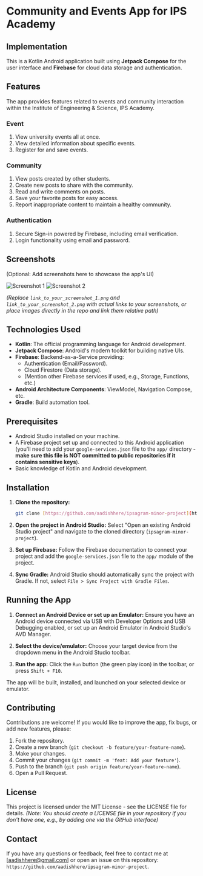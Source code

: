 # Community and Events App for IPS Academy

## Implementation

This is a Kotlin Android application built using **Jetpack Compose** for the user interface and **Firebase** for cloud data storage and authentication.

## Features

The app provides features related to events and community interaction within the Institute of Engineering & Science, IPS Academy.

### Event

1.  View university events all at once.
2.  View detailed information about specific events.
3.  Register for and save events.

### Community

1.  View posts created by other students.
2.  Create new posts to share with the community.
3.  Read and write comments on posts.
4.  Save your favorite posts for easy access.
5.  Report inappropriate content to maintain a healthy community.

### Authentication

1.  Secure Sign-in powered by Firebase, including email verification.
2.  Login functionality using email and password.

## Screenshots

(Optional: Add screenshots here to showcase the app's UI)

![Screenshot 1](link_to_your_screenshot_1.png)
![Screenshot 2](link_to_your_screenshot_2.png)

*(Replace `link_to_your_screenshot_1.png` and `link_to_your_screenshot_2.png` with actual links to your screenshots, or place images directly in the repo and link them relative path)*

## Technologies Used

* **Kotlin**: The official programming language for Android development.
* **Jetpack Compose**: Android's modern toolkit for building native UIs.
* **Firebase**: Backend-as-a-Service providing:
    * Authentication (Email/Password).
    * Cloud Firestore (Data storage).
    * (Mention other Firebase services if used, e.g., Storage, Functions, etc.)
* **Android Architecture Components**: ViewModel, Navigation Compose, etc.
* **Gradle**: Build automation tool.

## Prerequisites

* Android Studio installed on your machine.
* A Firebase project set up and connected to this Android application (you'll need to add your `google-services.json` file to the `app/` directory - **make sure this file is NOT committed to public repositories if it contains sensitive keys**).
* Basic knowledge of Kotlin and Android development.

## Installation

1.  **Clone the repository:**

    ```bash
    git clone [https://github.com/aadishhere/ipsagram-minor-project](https://github.com/aadishhere/ipsagram-minor-project)
    ```

2.  **Open the project in Android Studio:**
    Select "Open an existing Android Studio project" and navigate to the cloned directory (`ipsagram-minor-project`).

3.  **Set up Firebase:**
    Follow the Firebase documentation to connect your project and add the `google-services.json` file to the `app/` module of the project.

4.  **Sync Gradle:**
    Android Studio should automatically sync the project with Gradle. If not, select `File > Sync Project with Gradle Files`.

## Running the App

1.  **Connect an Android Device or set up an Emulator:**
    Ensure you have an Android device connected via USB with Developer Options and USB Debugging enabled, or set up an Android Emulator in Android Studio's AVD Manager.

2.  **Select the device/emulator:**
    Choose your target device from the dropdown menu in the Android Studio toolbar.

3.  **Run the app:**
    Click the `Run` button (the green play icon) in the toolbar, or press `Shift + F10`.

The app will be built, installed, and launched on your selected device or emulator.

## Contributing

Contributions are welcome! If you would like to improve the app, fix bugs, or add new features, please:

1.  Fork the repository.
2.  Create a new branch (`git checkout -b feature/your-feature-name`).
3.  Make your changes.
4.  Commit your changes (`git commit -m 'feat: Add your feature'`).
5.  Push to the branch (`git push origin feature/your-feature-name`).
6.  Open a Pull Request.

## License

This project is licensed under the MIT License - see the LICENSE file for details.
*(Note: You should create a LICENSE file in your repository if you don't have one, e.g., by adding one via the GitHub interface)*

## Contact

If you have any questions or feedback, feel free to contact me at [aadishhere@gmail.com] or open an issue on this repository: `https://github.com/aadishhere/ipsagram-minor-project`.
